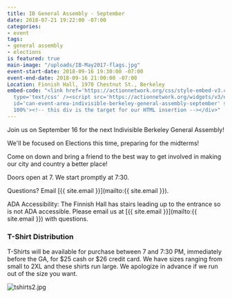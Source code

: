 ```yaml
---
title: IB General Assembly - September
date: 2018-07-21 19:22:00 -07:00
categories:
- event
tags:
- general assembly
- elections
is featured: true
main-image: "/uploads/IB-May2017-flags.jpg"
event-start-date: 2018-09-16 19:30:00 -07:00
event-end-date: 2018-09-16 21:00:00 -07:00
Location: Finnish Hall, 1970 Chestnut St., Berkeley
embed-code: "<link href='https://actionnetwork.org/css/style-embed-v3.css' rel='stylesheet'
  type='text/css' /><script src='https://actionnetwork.org/widgets/v3/event/indivisible-berkeley-general-assembly-september?format=js&source=widget'></script><div
  id='can-event-area-indivisible-berkeley-general-assembly-september' style='width:
  100%'><!-- this div is the target for our HTML insertion --></div>"
---
```


Join us on September 16 for the next Indivisible Berkeley General Assembly! 

We'll be focused on Elections this time, preparing for the midterms!

Come on down and bring a friend to the best way to get involved in making our city and country a better place!

Doors open at 7. We start promptly at 7:30.

Questions? Email [{{ site.email }}](mailto:{{ site.email }}).

ADA Accessibility: The Finnish Hall has stairs leading up to the entrance so is not ADA accessible. Please email us at [{{ site.email }}](mailto:{{ site.email }}) with questions.

### T-Shirt Distribution

T-Shirts will be available for purchase between 7 and 7:30 PM, immediately before the GA, for $25 cash or $26 credit card. We have sizes ranging from small to 2XL and these shirts run large. We apologize in advance if we run out of the size you want.

![tshirts2.jpg](/uploads/tshirts2.jpg)